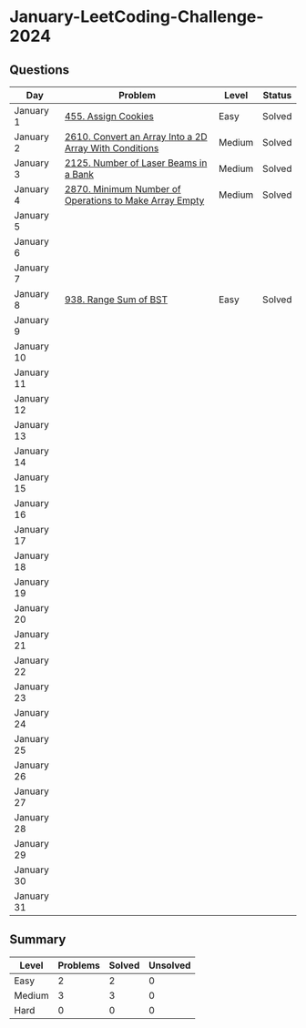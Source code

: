 # January-LeetCoding-Challenge-2024

## Questions
| Day | Problem | Level | Status |
| --- | --- | --- | --- |
| January 1 | [455. Assign Cookies](https://leetcode.com/problems/assign-cookies/) | Easy | Solved |
| January 2 | [2610. Convert an Array Into a 2D Array With Conditions](https://leetcode.com/problems/convert-an-array-into-a-2d-array-with-conditions/) | Medium | Solved |
| January 3 | [2125. Number of Laser Beams in a Bank](https://leetcode.com/problems/number-of-laser-beams-in-a-bank/) | Medium | Solved |
| January 4 | [2870. Minimum Number of Operations to Make Array Empty](https://leetcode.com/problems/minimum-number-of-operations-to-make-array-empty/) | Medium | Solved |
| January 5 | []() |  |  |
| January 6 | []() |  |  |
| January 7 | []() |  |  |
| January 8 | [938. Range Sum of BST](https://leetcode.com/problems/range-sum-of-bst/) | Easy | Solved |
| January 9 | []() |  |  |
| January 10 | []() |  |  |
| January 11 | []() |  |  |
| January 12 | []() |  |  |
| January 13 | []() |  |  |
| January 14 | []() |  |  |
| January 15 | []() |  |  |
| January 16 | []() |  |  |
| January 17 | []() |  |  |
| January 18 | []() |  |  |
| January 19 | []() |  |  |
| January 20 | []() |  |  |
| January 21 | []() |  |  |
| January 22 | []() |  |  |
| January 23 | []() |  |  |
| January 24 | []() |  |  |
| January 25 | []() |  |  |
| January 26 | []() |  |  |
| January 27 | []() |  |  |
| January 28 | []() |  |  |
| January 29 | []() |  |  |
| January 30 | []() |  |  |
| January 31 | []() |  |  |


## Summary
| Level  | Problems | Solved | Unsolved |
| ---    | --- | --- | --- |
| Easy   | 2 | 2 | 0 |
| Medium | 3 | 3 | 0 |
| Hard   | 0 | 0 | 0 |
